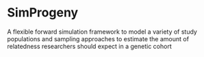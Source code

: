 # SimProgeny
A flexible forward simulation framework to model a variety of study populations and sampling approaches to estimate the amount of relatedness researchers should expect in a genetic cohort
